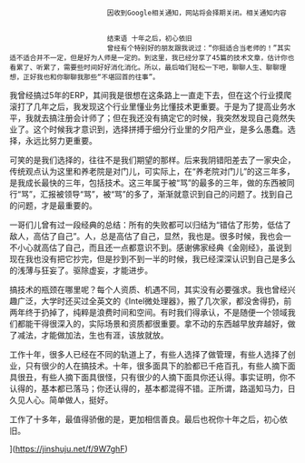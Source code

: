 
                            
                            因收到Google相关通知，网站将会择期关闭。相关通知内容
                            
                            
                            结束语 十年之后，初心依旧
                            曾经有个特别好的朋友跟我说过：“你挺适合当老师的！”其实适不适合并不一定，但是好为人师是一定的。到这里，我已经分享了45篇的技术文章，估计你也看累了、听累了，需要些时间好好消化消化。所以，最后咱们轻松一下吧，聊聊人生、聊聊理想，正好我也和你聊聊我那些“不堪回首的往事”。

我曾经搞过5年的ERP，其间我是很想在这条路上一直走下去，但在这个行业摸爬滚打了几年之后，我发现这个行业里懂业务比懂技术更重要。于是为了提高业务水平，我就去搞注册会计师了；但在我还没有搞定它的时候，我突然发现自己竟然失业了。这个时候我才意识到，选择拼搏于细分行业里的夕阳产业，是多么愚蠢。选择，永远比努力更重要。

可笑的是我们选择的，往往不是我们期望的那样。后来我阴错阳差去了一家央企，传统观点认为这里和养老院是对门儿，可实际上，在“养老院对门儿”的这三年多，是我成长最快的三年，包括技术。这三年属于被“骂”的最多的三年，做的东西被同行“骂”，汇报被领导“骂”，被“骂”的多了，渐渐就意识到自己的问题了。找到自己的问题，才是最重要的。

一哥们儿曾有过一段经典的总结：所有的失败都可以归结为“错估了形势，低估了敌人，高估了自己”。人，总是高估了自己，显然，我也是。很多时候，我也会一不小心就高估了自己，而且还一点都意识不到。感谢佛家经典《金刚经》，虽说到现在我也没有把它抄完，但是抄到不到一半的时候，我已经深深认识到自己是多么的浅薄与狂妄了。驱除虚妄，才能进步。

搞技术的瓶颈在哪里呢？每个人资质、机遇不同，其实没有必要强求。我也曾经兴趣广泛，大学时还买过全英文的《Intel微处理器》，搬了几次家，都没舍得扔，前两年终于扔掉了，纯粹是浪费时间和空间。有时我们得承认，不是随便一个领域我们都能干得很深入的，实际场景和资质都很重要。拿不动的东西越早放弃越好，做了减法，才能做加法，生也有涯，该放就放。

工作十年，很多人已经在不同的轨道上了，有些人选择了做管理，有些人选择了创业，只有很少的人在搞技术。十年，很多面具下的脸都已千疮百孔，有些人摘下面具很丑，有些人摘下面具很怪，只有很少的人摘下面具你还认得。事实证明，你不认得的，基本都已落马；你还认得的，基本都混得不错。正所谓，路遥知马力，日久见人心。简单做人，挺好。

工作了十多年，最值得骄傲的是，更加相信善良。最后也祝你十年之后，初心依旧。

](https://jinshuju.net/f/9W7ghF)

                        
                        
                            